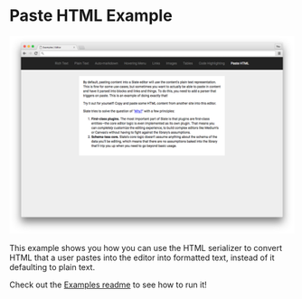 
# Paste HTML Example

![](../../docs/images/paste-html-example.png)

This example shows you how you can use the HTML serializer to convert HTML that a user pastes into the editor into formatted text, instead of it defaulting to plain text.

Check out the [Examples readme](..) to see how to run it!
